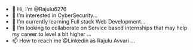- 👋 Hi, I’m @Rajulu6276
- 👀 I’m interested in CyberSecurity...
- 🌱 I’m currently learning Full stack Web Development...
- 💞️ I’m looking to collaborate on Service based internships that may help my career to level a bit higher ...
- 📫 How to reach me @Linkedin as Rajulu Avvari ...

<!---
Rajulu6276/Rajulu6276 is a ✨ special ✨ repository because its `README.md` (this file) appears on your GitHub profile.
You can click the Preview link to take a look at your changes.
--->
